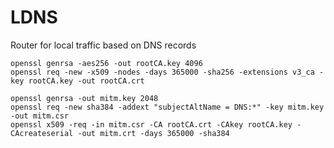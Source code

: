 # LDNS

Router for local traffic based on DNS records

```
openssl genrsa -aes256 -out rootCA.key 4096
openssl req -new -x509 -nodes -days 365000 -sha256 -extensions v3_ca -key rootCA.key -out rootCA.crt
```

```
openssl genrsa -out mitm.key 2048
openssl req -new sha384 -addext "subjectAltName = DNS:*" -key mitm.key -out mitm.csr
openssl x509 -req -in mitm.csr -CA rootCA.crt -CAkey rootCA.key -CAcreateserial -out mitm.crt -days 365000 -sha384
```
